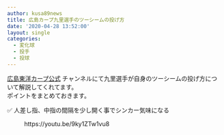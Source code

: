 ```yaml
---
author: kusa89news
title: 広島カープ九里選手のツーシームの投げ方
date: '2020-04-28 13:52:00'
layout: single
categories:
  - 変化球
  - 投手
  - 投球
---
```


[広島東洋カープ公式](https://www.youtube.com/channel/UC0VGvOEN22JcprH7pZrCwiw) チャンネルにて九里選手が自身のツーシームの投げ方について解説してくれてます。  
ポイントをまとめておきます。

✅ 人差し指、中指の間隔を少し開く事でシンカー気味になる

<figure class="wp-block-embed-youtube wp-block-embed is-type-video is-provider-youtube wp-embed-aspect-16-9 wp-has-aspect-ratio">

<div class="wp-block-embed__wrapper">https://youtu.be/9ky1ZTw1vu8</div>

</figure>